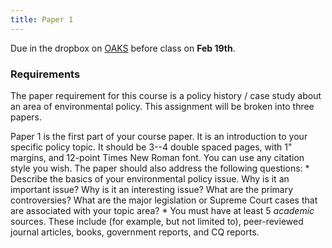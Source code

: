 ```yaml
---
title: Paper 1 
---
```


Due in the dropbox on [OAKS](https://lms.cofc.edu/) before class on **Feb 19th**.

### Requirements 

The paper requirement for this course is a policy history / case study about an area of environmental policy. This assignment will be broken into three papers. 

Paper 1 is the first part of your course paper. It is an introduction to your specific policy topic. It should be 3--4 double spaced pages, with 1" margins, and 12-point Times New Roman font. You can use any citation style you wish. The paper should also address the following questions: 
    * Describe the basics of your environmental policy issue.  Why is it an important issue? Why is it an interesting issue? What are the primary controversies? What are the major legislation or Supreme Court cases that are associated with your topic area?
    * You must have at least 5 _academic_ sources. These include (for example, but not limited to), peer-reviewed journal articles, books, government reports, and CQ reports. 


